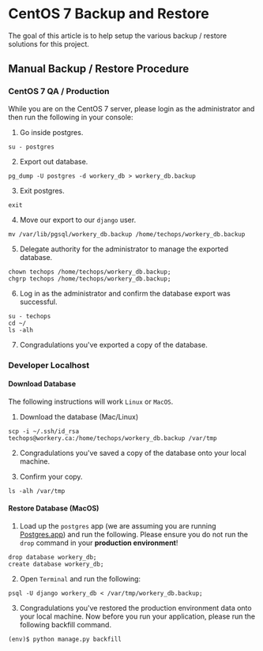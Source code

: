 # CentOS 7 Backup and Restore
The goal of this article is to help setup the various backup / restore solutions for this project.

## Manual Backup / Restore Procedure
### CentOS 7 QA / Production
While you are on the CentOS 7 server, please login as the administrator and then run the following in your console:

1. Go inside postgres.

  ```
  su - postgres
  ```

2. Export out database.

  ```
  pg_dump -U postgres -d workery_db > workery_db.backup
  ```

3. Exit postgres.

  ```
  exit
  ```

4. Move our export to our ``django`` user.

  ```
  mv /var/lib/pgsql/workery_db.backup /home/techops/workery_db.backup
  ```

5. Delegate authority for the administrator to manage the exported database.

  ```
  chown techops /home/techops/workery_db.backup;
  chgrp techops /home/techops/workery_db.backup;
  ```

6. Log in as the administrator and confirm the database export was successful.

  ```
  su - techops
  cd ~/
  ls -alh
  ```

7. Congradulations you've exported a copy of the database.

### Developer Localhost
#### Download Database
The following instructions will work ``Linux`` or ``MacOS``.

1. Download the database (Mac/Linux)

  ```
  scp -i ~/.ssh/id_rsa techops@workery.ca:/home/techops/workery_db.backup /var/tmp
  ```

2. Congradulations you've saved a copy of the database onto your local machine.

3. Confirm your copy.

  ```
  ls -alh /var/tmp
  ```

#### Restore Database (MacOS)


1. Load up the ``postgres`` app (we are assuming you are running [Postgres.app](https://postgresapp.com)) and run the following. Please ensure you do not run the ``drop`` command in your **production environment**!

  ```
  drop database workery_db;
  create database workery_db;
  ```

2. Open ``Terminal`` and run the following:

  ```
  psql -U django workery_db < /var/tmp/workery_db.backup;
  ```

3. Congradulations you've restored the production environment data onto your local machine. Now before you run your application, please run the following backfill command.

  ```
  (env)$ python manage.py backfill
  ```
